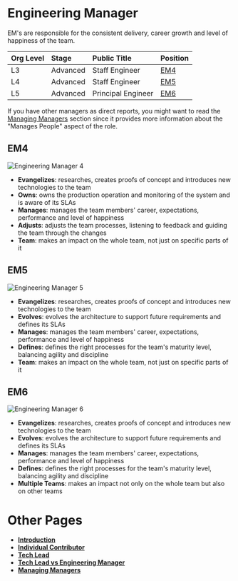 # Engineering Manager

EM's are responsible for the consistent delivery, career growth and level of happiness of the team.

| Org Level | Stage | Public Title | Position |
| :-- | :--- | :-- | :--- |
| L3 | Advanced | Staff Engineer | [EM4](#em4) |
| L4 | Advanced | Staff Engineer | [EM5](#em5) |
| L5 | Advanced | Principal Engineer| [EM6](#em6) |

If you have other managers as direct reports, you might want to read the [Managing Managers](emm.md) section since it provides more information about the "Manages People" aspect of the role.

## EM4

![Engineering Manager 4](/charts/em-4.png)

* **Evangelizes**: researches, creates proofs of concept and introduces new technologies to the team
* **Owns**: owns the production operation and monitoring of the system and is aware of its SLAs
* **Manages**: manages the team members' career, expectations, performance and level of happiness
* **Adjusts**: adjusts the team processes, listening to feedback and guiding the team through the changes
* **Team**: makes an impact on the whole team, not just on specific parts of it

## EM5

![Engineering Manager 5](/charts/em-5.png)

* **Evangelizes**: researches, creates proofs of concept and introduces new technologies to the team
* **Evolves**: evolves the architecture to support future requirements and defines its SLAs
* **Manages**: manages the team members' career, expectations, performance and level of happiness
* **Defines**: defines the right processes for the team's maturity level, balancing agility and discipline
* **Team**: makes an impact on the whole team, not just on specific parts of it

## EM6

![Engineering Manager 6](/charts/em-6.png)

* **Evangelizes**: researches, creates proofs of concept and introduces new technologies to the team
* **Evolves**: evolves the architecture to support future requirements and defines its SLAs
* **Manages**: manages the team members' career, expectations, performance and level of happiness
* **Defines**: defines the right processes for the team's maturity level, balancing agility and discipline
* **Multiple Teams**: makes an impact not only on the whole team but also on other teams

# Other Pages

* [**Introduction**](README.md)
* [**Individual Contributor**](ic.md)
* [**Tech Lead**](tl.md)
* [**Tech Lead vs Engineering Manager**](tl-vs-em.md)
* [**Managing Managers**](emm.md)
